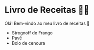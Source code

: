# Livro de Receitas 👨‍🍳

Olá! Bem-vindo ao meu livro de receitas 👋

- Strognoff de Frango
- Pavê
- Bolo de cenoura